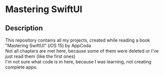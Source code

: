 # Mastering SwiftUI

## Description

This repository contains all my projects, created while reading a book "Mastering SwiftUI" (iOS 15) by AppCoda\
Not all chapters are met here, because some of them were deleted or I've just read them (like the first ones)\
I'm not sure what code is in here, because I was learning, not creating complete apps.